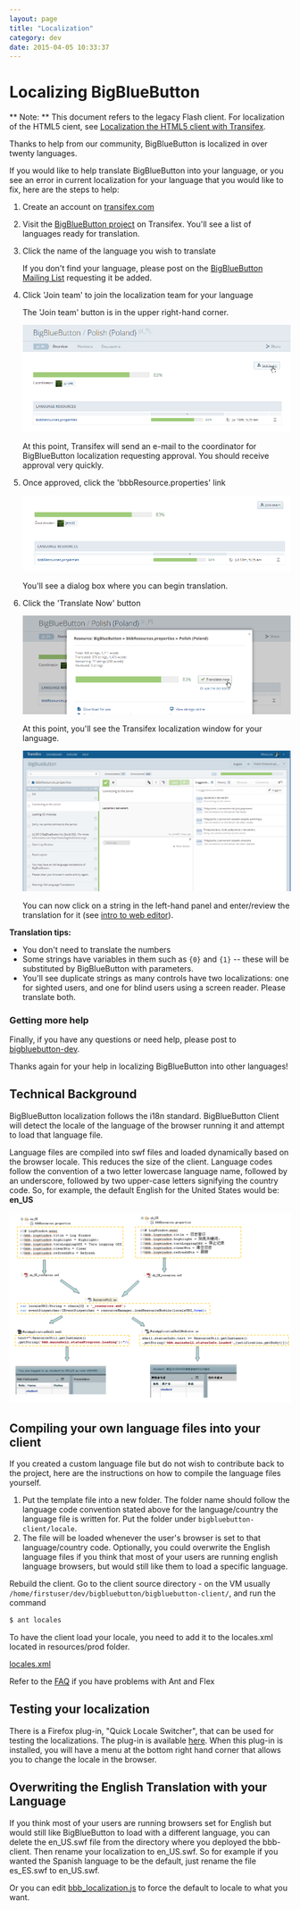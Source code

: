 ```yaml
---
layout: page
title: "Localization"
category: dev
date: 2015-04-05 10:33:37
---
```


# Localizing BigBlueButton

** Note: ** This document refers to the legacy Flash client.  For localization of the HTML5 cient, see [Localization the HTML5 client with Transifex](/2.2/dev.html#localization-with-transifex).

Thanks to help from our community, BigBlueButton is localized in over twenty languages.

If you would like to help translate BigBlueButton into your language, or you see an error in current localization for your language that you would like to fix, here are the steps to help:

1. Create an account on [transifex.com](https://www.transifex.com/)

2. Visit the [BigBlueButton project](https://www.transifex.com/projects/p/bigbluebutton/) on Transifex. You'll see a list of languages ready for translation.

3. Click the name of the language you wish to translate  
   
   If you don't find your language, please post on the [BigBlueButton Mailing List](http://groups.google.com/group/bigbluebutton-dev/topics?gvc=2) requesting it be added.

4. Click 'Join team' to join the localization team for your language
   
   The 'Join team' button is in the upper right-hand corner.
   
   ![join](/images/join.png)
   
   At this point, Transifex will send an e-mail to the coordinator for BigBlueButton localization requesting approval. You should receive approval very quickly.

5. Once approved, click the 'bbbResource.properties' link
   
   ![bbbResources.properties](/images/image1.png)
   
   You'll see a dialog box where you can begin translation.

6. Click the 'Translate Now' button
   
   ![approved](/images/approved.png)
   
   At this point, you'll see the Transifex localization window for your language.
   
   ![translate](/images/translate.png)
   
   You can now click on a string in the left-hand panel and enter/review the translation for it (see  [intro to web editor](http://support.transifex.com/customer/portal/articles/972120-introduction-to-the-web-editor)).

**Translation tips:**

* You don't need to translate the numbers
* Some strings have variables in them such as `{0}` and `{1}` -- these will be substituted by BigBlueButton with parameters.
* You'll see duplicate strings as many controls have two localizations: one for sighted users, and one for blind users using a screen reader.  Please translate both.

### Getting more help

Finally, if you have any questions or need help, please post to [bigbluebutton-dev](http://groups.google.com/group/bigbluebutton-dev/topics?gvc=2).

Thanks again for your help in localizing BigBlueButton into other languages!

## Technical Background

BigBlueButton localization follows the i18n standard. BigBlueButton Client will detect the locale of the language of the browser running it and attempt to load that language file.

Language files are compiled into swf files and loaded dynamically based on the browser locale. This reduces the size of the client. Language codes follow the convention of a two letter lowercase language name, followed by an underscore, followed by two upper-case letters signifying the country code. So, for example, the default English for the United States would be: **en\_US**

![I18N](/images/I18N.png)

## Compiling your own language files into your client

If you created a custom language file but do not wish to contribute back to the project, here are the instructions on how to compile the language files yourself.

1. Put the template file into a new folder. The folder name should follow the language code convention stated above for the language/country the language file is written for.  Put the folder under `bigbluebutton-client/locale`.
2. The file will be loaded whenever the user's browser is set to that language/country code. Optionally, you could overwrite the English language files if you think that most of your users are running english language browsers, but would still like them to load a specific language.

Rebuild the client. Go to the client source directory - on the VM usually `/home/firstuser/dev/bigbluebutton/bigbluebutton-client/`, and run the command

```bash
$ ant locales
```

To have the client load your locale, you need to add it to the locales.xml located in resources/prod folder.

[locales.xml](http://github.com/bigbluebutton/bigbluebutton/blob/master/bigbluebutton-client/resources/prod/locales.xml)

Refer to the [FAQ](/support/faq.html#my-client-fails-at-startup-with-rsl-error;-error-2035:url-not-found) if you have problems with Ant and Flex

## Testing your localization

There is a Firefox plug-in, "Quick Locale Switcher", that can be used for testing the localizations. The plug-in is available [here](https://addons.mozilla.org/en-US/firefox/addon/1333). When this plug-in is installed, you will have a menu at the bottom right hand corner that allows you to change the locale in the browser.

## Overwriting the English Translation with your Language

If you think most of your users are running browsers set for English but would still like BigBlueButton to load with a different language, you can delete the en\_US.swf file from the directory where you deployed the bbb-client. Then rename your localization to en\_US.swf. So for example if you wanted the Spanish language to be the default, just rename the file es\_ES.swf to en\_US.swf.

Or you can edit [bbb_localization.js](https://github.com/bigbluebutton/bigbluebutton/blob/master/bigbluebutton-client/resources/prod/lib/bbb_localization.js) to force the default to locale to what you want.
